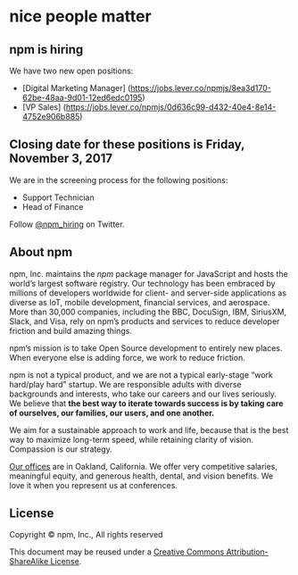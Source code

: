 <hgroup>
  <h1>nice people matter</h1>
  <h2>npm is hiring</h2>
</hgroup>

We have two new open positions:

* [Digital Marketing Manager] (https://jobs.lever.co/npmjs/8ea3d170-62be-48aa-9d01-12ed6edc0195)
* [VP Sales] (https://jobs.lever.co/npmjs/0d636c99-d432-40e4-8e14-4752e906b885) 

## Closing date for these positions is Friday, November 3, 2017

We are in the screening process for the following positions:

* Support Technician
* Head of Finance

Follow [@npm_hiring](https://twitter.com/npm_hiring) on Twitter.

## About npm

npm, Inc. maintains the _npm_ package manager for JavaScript and hosts the world’s largest software registry. Our technology has been embraced by millions of developers worldwide for client- and server-side applications as diverse as IoT, mobile development, financial services, and aerospace. More than 30,000 companies, including the BBC, DocuSign, IBM, SiriusXM, Slack, and Visa, rely on npm’s products and services to reduce developer friction and build amazing things.

npm’s mission is to take Open Source development to entirely new places. When everyone else is adding force, we work to reduce friction.

npm is not a typical product, and we are not a typical early-stage “work hard/play hard” startup. We are responsible adults with diverse backgrounds and interests, who take our careers and our lives seriously. We believe that __the best way to iterate towards success is by taking care of ourselves, our families, our users, and one another.__

We aim for a sustainable approach to work and life, because that is the best way to maximize long-term speed, while retaining clarity of vision. Compassion is our strategy.

[Our offices][offices] are in Oakland, California. We offer very competitive salaries, meaningful equity, and generous health, dental, and vision benefits. We love it when you represent us at conferences.

## License

Copyright &copy; npm, Inc., All rights reserved

This document may be reused under a [Creative Commons Attribution-ShareAlike License](http://creativecommons.org/licenses/by-sa/4.0/).


[offices]: https://www.google.com/maps/place/1999+Harrison+St,+Oakland,+CA+94612/@37.8077715,-122.2673374,17z/data=!3m1!4b1!4m2!3m1!1s0x808f874d2c997df9:0x8afe4a3bcea14bc3
